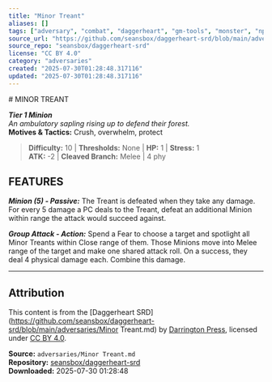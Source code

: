 ```yaml
---
title: "Minor Treant"
aliases: []
tags: ["adversary", "combat", "daggerheart", "gm-tools", "monster", "npc", "reference", "srd", "ttrpg"]
source_url: "https://github.com/seansbox/daggerheart-srd/blob/main/adversaries/Minor Treant.md"
source_repo: "seansbox/daggerheart-srd"
license: "CC BY 4.0"
category: "adversaries"
created: "2025-07-30T01:28:48.317116"
updated: "2025-07-30T01:28:48.317116"
---
```


﻿# MINOR TREANT

***Tier 1 Minion***  
*An ambulatory sapling rising up to defend their forest.*  
**Motives & Tactics:** Crush, overwhelm, protect

> **Difficulty:** 10 | **Thresholds:** None | **HP:** 1 | **Stress:** 1  
> **ATK:** -2 | **Cleaved Branch:** Melee | 4 phy  

## FEATURES

***Minion (5) - Passive:*** The Treant is defeated when they take any damage. For every 5 damage a PC deals to the Treant, defeat an additional Minion within range the attack would succeed against.

***Group Attack - Action:*** Spend a Fear to choose a target and spotlight all Minor Treants within Close range of them. Those Minions move into Melee range of the target and make one shared attack roll. On a success, they deal 4 physical damage each. Combine this damage.

---

## Attribution

This content is from the [Daggerheart SRD](https://github.com/seansbox/daggerheart-srd/blob/main/adversaries/Minor Treant.md) by [Darrington Press](https://darringtonpress.com/), licensed under [CC BY 4.0](https://creativecommons.org/licenses/by/4.0/).

**Source:** `adversaries/Minor Treant.md`  
**Repository:** [seansbox/daggerheart-srd](https://github.com/seansbox/daggerheart-srd)  
**Downloaded:** 2025-07-30 01:28:48

